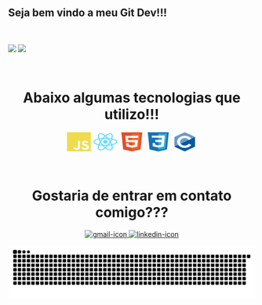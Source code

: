 ## Seja bem vindo a meu Git Dev!!!

<br>
<br>

<div >
  <img height="180em" src="https://github-readme-stats.vercel.app/api?username=Andersongsa&show_icons=true&theme=great-gatsby&include_all_commits=true&count_private=true"/>
  <img height="180em" src="https://github-readme-stats.vercel.app/api/top-langs/?username=Andersongsa&layout=compact&langs_count=16&theme=great-gatsby"/>
</div>
   
<br>

<div  align="center"> 
  <div style="display: inline_block"><br>
    <h1 align="center">Abaixo algumas tecnologias que utilizo!!!</h1>
    <img align="center" height="40" width="50" alt="js-icon"  src="https://raw.githubusercontent.com/devicons/devicon/master/icons/javascript/javascript-plain.svg">
    <img align="center" height="40" width="50" alt="react-icon" src="https://raw.githubusercontent.com/devicons/devicon/master/icons/react/react-original.svg">
    <img align="center" height="40" width="50" alt="html-icon" src="https://raw.githubusercontent.com/devicons/devicon/master/icons/html5/html5-original.svg">
    <img align="center" height="40" width="50" alt="css-icon" src="https://raw.githubusercontent.com/devicons/devicon/master/icons/css3/css3-original.svg">
    <img align="center" height="40" width="50" alt="c-icon" src="https://raw.githubusercontent.com/devicons/devicon/master/icons/c/c-original.svg">

   </div>
  
  <br>
  
  <div align="center">
  <div style="display: inline_block"><br>
   <h1 align="center">Gostaria de entrar em contato comigo???</h1>
  <a href = "mailto: anderson.dossantosgsa@gmail.com">
    <img height="40" width="50" alt="gmail-icon" src="https://user-images.githubusercontent.com/89702974/156852237-bb82dbb1-53de-408f-b4a9-baf4475960fd.svg" target="_blank">
  </a>
  <a href = "https://www.linkedin.com/in/andersongsa/">
    <img height="40" width="50" alt="linkedin-icon" src="https://user-images.githubusercontent.com/89702974/156852235-76929b36-4ff0-4fbf-969e-092c0cb07632.svg" target="_blank">
  </a>


![Snake animation](https://github.com/Andersongsa/Andersongsa/blob/output/github-contribution-grid-snake.svg)

